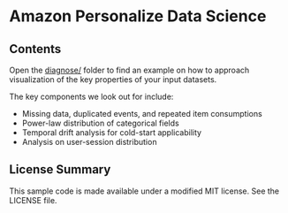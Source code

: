 # Amazon Personalize Data Science

## Contents 

Open the [diagnose/](diagnose/) folder to find an example on how to approach visualization of the key properties of your input datasets.

The key components we look out for include:
- Missing data, duplicated events, and repeated item consumptions
- Power-law distribution of categorical fields
- Temporal drift analysis for cold-start applicability
- Analysis on user-session distribution

## License Summary

This sample code is made available under a modified MIT license. See the LICENSE file.
